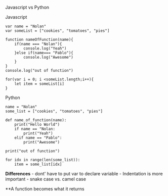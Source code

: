 Javascript vs Python

Javascript

    var name = "Nolan"
    var someList = ["cookies", "tomatoes", "pies"]

    function nameOfFunction(name){
        if(name === "Nolan"){
            console.log("Yeah")
        }else if(name=== "Pablo"){
            console.log("Awesome")
        }
    }
    console.log("out of function")

    for(var i = 0; i <someList.length;i++){
        let item = someList[i]
    }

Python

    name = "Nolan"
    some_list = ["cookies", "tomatoes", "pies"]

    def name_of_function(name):
        print("Hello World")
        if name == "Nolan:
            print("Yeah")
        elif name == "Pablo":
            print("Awesome")

    print("out of function")

    for idx in range(len(some_list)):
        item = some_list[idx]

**Differences** - dont' have to put var to declare variable - Indentation is more important - snake case vs. camel case

\*\*A function becomes what it returns
